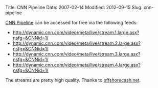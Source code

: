 Title: CNN Pipeline
Date: 2007-02-14
Modified: 2012-09-15
Slug: cnn-pipeline

<a href="http://en.wikipedia.org/wiki/CNN_Pipeline" >CNN Pipeline</a> can be accessed for free via the following feeds:
<ul>
<li><a href="http://dynamic.cnn.com/video/meta/live/stream.1.large.asx?nsfg=&CNNid=1/" >http://dynamic.cnn.com/video/meta/live/stream.1.large.asx?nsfg=&CNNid=1/</a></li>
<li><a href="http://dynamic.cnn.com/video/meta/live/stream.2.large.asx?nsfg=&CNNid=1/" >http://dynamic.cnn.com/video/meta/live/stream.2.large.asx?nsfg=&CNNid=1/</a></li>
<li><a href="http://dynamic.cnn.com/video/meta/live/stream.3.large.asx?nsfg=&CNNid=1/" >http://dynamic.cnn.com/video/meta/live/stream.3.large.asx?nsfg=&CNNid=1/</a></li>
<li><a href="http://dynamic.cnn.com/video/meta/live/stream.4.large.asx?nsfg=&CNNid=1/" >http://dynamic.cnn.com/video/meta/live/stream.4.large.asx?nsfg=&CNNid=1/</a></li>
</ul>

The streams are pretty high quality. Thanks to <a href="http://offshorecash.net/blog/offshore-banking/watch-cnn-pipeline-for-free/" >offshorecash.net</a>.
